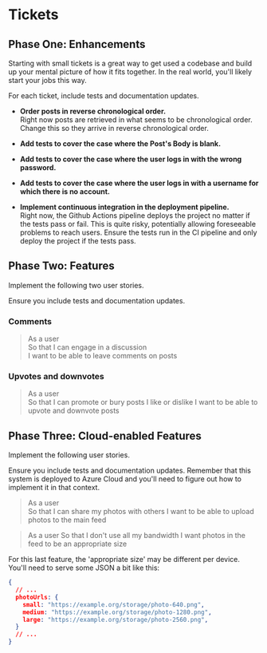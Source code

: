 # Tickets

## Phase One: Enhancements

Starting with small tickets is a great way to get used a codebase and build up
your mental picture of how it fits together. In the real world, you'll likely
start your jobs this way.

For each ticket, include tests and documentation updates.

* **Order posts in reverse chronological order.**  
  Right now posts are retrieved in what seems to be chronological order. Change
  this so they arrive in reverse chronological order.

* **Add tests to cover the case where the Post's Body is blank.**

* **Add tests to cover the case where the user logs in with the wrong
  password.**

* **Add tests to cover the case where the user logs in with a username for which
  there is no account.**

* **Implement continuous integration in the deployment pipeline.**  
  Right now, the Github Actions pipeline deploys the project no matter if the
  tests pass or fail. This is quite risky, potentially allowing foreseeable
  problems to reach users. Ensure the tests run in the CI pipeline and only
  deploy the project if the tests pass.

## Phase Two: Features

Implement the following two user stories.

Ensure you include tests and documentation updates.

### Comments

> As a user  
> So that I can engage in a discussion  
> I want to be able to leave comments on posts

### Upvotes and downvotes

> As a user  
> So that I can promote or bury posts I like or dislike
> I want to be able to upvote and downvote posts

## Phase Three: Cloud-enabled Features

Implement the following user stories.

Ensure you include tests and documentation updates. Remember that this system is
deployed to Azure Cloud and you'll need to figure out how to implement it in
that context.

> As a user  
> So that I can share my photos with others
> I want to be able to upload photos to the main feed

> As a user
> So that I don't use all my bandwidth
> I want photos in the feed to be an appropriate size

For this last feature, the 'appropriate size' may be different per device.
You'll need to serve some JSON a bit like this:

```json
{
  // ...
  photoUrls: {
    small: "https://example.org/storage/photo-640.png",
    medium: "https://example.org/storage/photo-1280.png",
    large: "https://example.org/storage/photo-2560.png",
  }
  // ...
}
```
